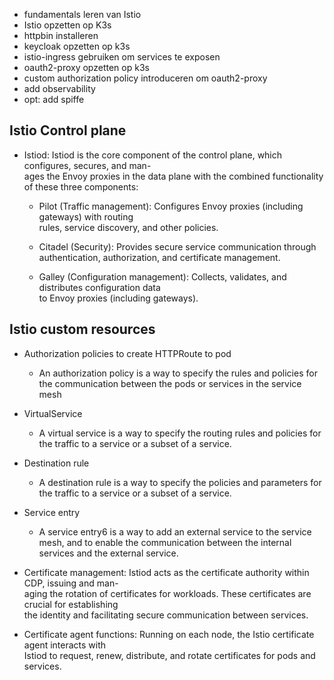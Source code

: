 - fundamentals leren van Istio
- Istio opzetten op K3s 
- httpbin installeren
- keycloak opzetten op k3s
- istio-ingress gebruiken om services te exposen
- oauth2-proxy opzetten op k3s
- custom authorization policy introduceren om oauth2-proxy
- add observability
- opt: add spiffe

## Istio Control plane

- Istiod: Istiod is the core component of the control plane, which configures, secures, and man-  
    ages the Envoy proxies in the data plane with the combined functionality of these three components:
    
    - Pilot (Traffic management): Configures Envoy proxies (including gateways) with routing  
        rules, service discovery, and other policies.
        
    - Citadel (Security): Provides secure service communication through authentication, authorization, and certificate management.
        
    - Galley (Configuration management): Collects, validates, and distributes configuration data  
        to Envoy proxies (including gateways).
        

## Istio custom resources

- Authorization policies to create HTTPRoute to pod
    - An authorization policy is a way to specify the rules and policies for the communication between the pods or services in the service mesh
        
- VirtualService
    - A virtual service is a way to specify the routing rules and policies for the traffic to a service or a subset of a service.
        
- Destination rule
    - A destination rule is a way to specify the policies and parameters for the traffic to a service or a subset of a service.
        
- Service entry
    - A service entry6 is a way to add an external service to the service mesh, and to enable the communication between the internal services and the external service.
        

- Certificate management: Istiod acts as the certificate authority within CDP, issuing and man-  
    aging the rotation of certificates for workloads. These certificates are crucial for establishing  
    the identity and facilitating secure communication between services.
    
- Certificate agent functions: Running on each node, the Istio certificate agent interacts with  
    Istiod to request, renew, distribute, and rotate certificates for pods and services.